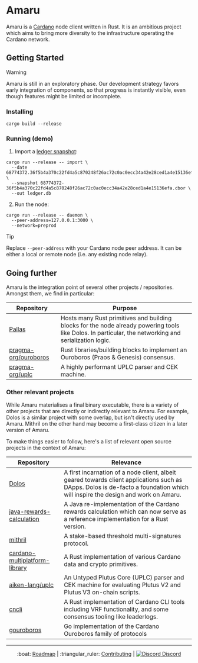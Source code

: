 # Amaru

Amaru is a [Cardano](https://cardano.org) node client written in Rust. It is an ambitious project which aims to bring more diversity to the infrastructure operating the Cardano network.

## Getting Started

> [!WARNING]
>
> Amaru is still in an exploratory phase. Our development strategy favors early
> integration of components, so that progress is instantly visible, even though
> features might be limited or incomplete.

### Installing

```console
cargo build --release
```

### Running (demo)

1. Import a [ledger snapshot](./amaru/data/README.md#cardano-ledger-snapshots):

```console
cargo run --release -- import \
  --date 68774372.36f5b4a370c22fd4a5c870248f26ac72c0ac0ecc34a42e28ced1a4e15136efa4 \
  --snapshot 68774372-36f5b4a370c22fd4a5c870248f26ac72c0ac0ecc34a42e28ced1a4e15136efa.cbor \
  --out ledger.db
```

2. Run the node:

```console
cargo run --release -- daemon \
  --peer-address=127.0.0.1:3000 \
  --network=preprod
```

> [!TIP]
> Replace `--peer-address` with your Cardano node peer address. It can be either
> a local or remote node (i.e. any existing node relay).

## Going further

Amaru is the integration point of several other projects / repositories. Amongst them, we find in particular:

 | Repository                                                      | Purpose                                                                                                                                               |
 | ---                                                             | ---                                                                                                                                                   |
 | [Pallas](https://github.com/txpipe/pallas)                      | Hosts many Rust primitives and building blocks for the node already powering tools like Dolos. In particular, the networking and serialization logic. |
 | [pragma-org/ouroboros](https://github.com/pragma-org/ouroboros) | Rust libraries/building blocks to implement an Ouroboros (Praos & Genesis) consensus.                                                                 |
 | [pragma-org/uplc](https://github.com/pragma-org/uplc)           | A highly performant UPLC parser and CEK machine.                                                                                                      |

### Other relevant projects

While Amaru materialises a final binary executable, there is a variety of other
projects that are directly or indirectly relevant to Amaru. For example, Dolos
is a similar project with some overlap, but isn't directly used by Amaru.
Mithril on the other hand may become a first-class citizen in a later version of
Amaru.

To make things easier to follow, here's a list of relevant open source projects
in the context of Amaru:

| Repository                                                                                    | Relevance                                                                                                                                                                      |
| ---                                                                                           | ---                                                                                                                                                                            |
| [Dolos](https://github.com/txpipe/dolos)                                                      | A first incarnation of a node client, albeit geared towards client applications such as DApps. Dolos is de-facto a foundation which will inspire the design and work on Amaru. |
| [java-rewards-calculation](https://github.com/cardano-foundation/cf-java-rewards-calculation) | A Java re-implementation of the Cardano rewards calculation which can now serve as a reference implementation for a Rust version.                                              |
| [mithril](https://github.com/input-output-hk/mithril)                                         | A stake-based threshold multi-signatures protocol.                                                                                                                             |
| [cardano-multiplatform-library](https://github.com/dcSpark/cardano-multiplatform-lib)         | A Rust implementation of various Cardano data and crypto primitives.                                                                                                           |
| [aiken-lang/uplc](https://github.com/aiken-lang/aiken/tree/main/crates/uplc)                  | An Untyped Plutus Core (UPLC) parser and CEK machine for evaluating Plutus V2 and Plutus V3 on-chain scripts.                                                                  |
| [cncli](https://github.com/cardano-community/cncli)                                           | A Rust implementation of Cardano CLI tools including VRF functionality, and some consensus tooling like leaderlogs.                                                            |
| [gouroboros](https://github.com/blinklabs-io/gouroboros)                                      | Go implementation of the Cardano Ouroboros family of protocols                                                                                                                 |

<hr/>

<p align="center">
  :boat: <a href="https://github.com/orgs/pragma-org/projects/1/views/1">Roadmap</a>
  |
  :triangular_ruler: <a href="CONTRIBUTING.md">Contributing</a>
  |
  <a href="https://discord.gg/3nZYCHW9Ns"><img src=".github/discord.svg" alt="Discord" /> Discord</a>
</p>
